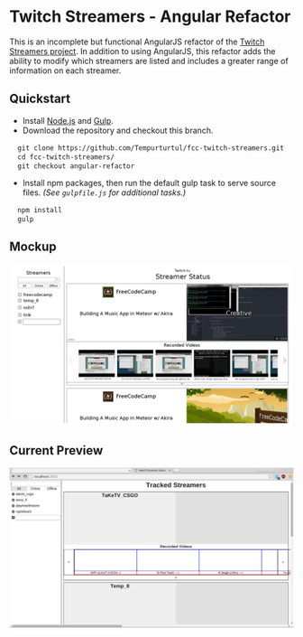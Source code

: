 # Twitch Streamers - Angular Refactor

This is an incomplete but functional AngularJS refactor of the [Twitch Streamers project](https://github.com/Tempurturtul/fcc-twitch-streamers). In addition to using AngularJS, this refactor adds the ability to modify which streamers are listed and includes a greater range of information on each streamer.

## Quickstart

- Install [Node.js](https://nodejs.org/) and [Gulp](http://gulpjs.com/).
- Download the repository and checkout this branch.
```
  git clone https://github.com/Tempurturtul/fcc-twitch-streamers.git
  cd fcc-twitch-streamers/
  git checkout angular-refactor
```
- Install npm packages, then run the default gulp task to serve source files. *(See `gulpfile.js` for additional tasks.)*
```
  npm install
  gulp
```

## Mockup
![Desktop Mockup](docs/Desktop%20Mockup.png "Desktop Mockup")

## Current Preview
![Current Preview](docs/Current.png "Current Preview")
